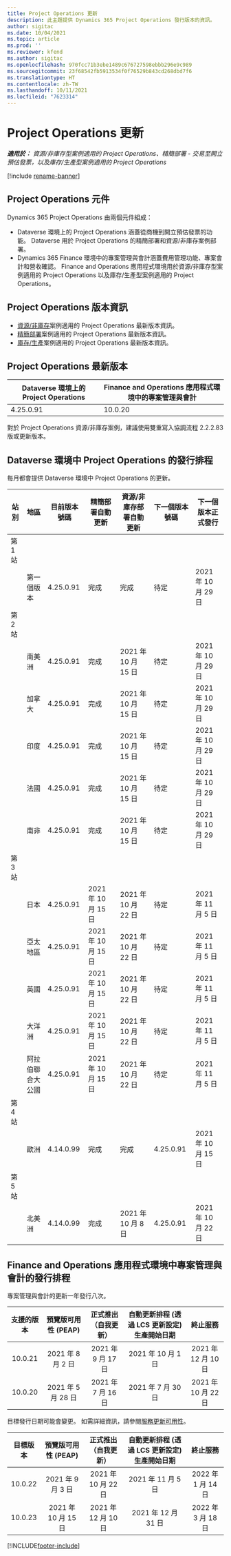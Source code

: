 ```yaml
---
title: Project Operations 更新
description: 此主題提供 Dynamics 365 Project Operations 發行版本的資訊。
author: sigitac
ms.date: 10/04/2021
ms.topic: article
ms.prod: ''
ms.reviewer: kfend
ms.author: sigitac
ms.openlocfilehash: 970fcc71b3ebe1489c676727598ebbb296e9c989
ms.sourcegitcommit: 23f68542fb5913534f0f76529b843cd268dbd7f6
ms.translationtype: HT
ms.contentlocale: zh-TW
ms.lasthandoff: 10/11/2021
ms.locfileid: "7623314"
---
```

# <a name="project-operations-updates"></a>Project Operations 更新

_**適用於：** 資源/非庫存型案例適用的 Project Operations、精簡部署 - 交易至開立預估發票，以及庫存/生產型案例適用的 Project Operations_

[!include [rename-banner](~/includes/cc-data-platform-banner.md)]

## <a name="project-operations-components"></a>Project Operations 元件

Dynamics 365 Project Operations 由兩個元件組成：

- Dataverse 環境上的 Project Operations 涵蓋從商機到開立預估發票的功能。 Dataverse 用於 Project Operations 的精簡部署和資源/非庫存案例部署。
- Dynamics 365 Finance 環境中的專案管理與會計涵蓋費用管理功能、專案會計和營收確認。 Finance and Operations 應用程式環境用於資源/非庫存型案例適用的 Project Operations 以及庫存/生產型案例適用的 Project Operations。

## <a name="project-operations-release-notes"></a>Project Operations 版本資訊
- [資源/非庫存](whats-new-oct-2021-resource-based.md)案例適用的 Project Operations 最新版本資訊。
- [精簡部署](../pro/whats-new/whats-new-oct-2021-lite.md)案例適用的 Project Operations 最新版本資訊。
- [庫存/生產](../prod-pma/whats-new/whats-new-jul-2021-stocked.md)案例適用的 Project Operations 最新版本資訊。

## <a name="project-operations-latest-version"></a>Project Operations 最新版本

| Dataverse 環境上的 Project Operations | Finance and Operations 應用程式環境中的專案管理與會計 | 
| --- | --- |
| 4.25.0.91 | 10.0.20 |

對於 Project Operations 資源/非庫存案例，建議使用雙重寫入協調流程 2.2.2.83 版或更新版本。

## <a name="release-schedule-for-project-operations-on-dataverse-environment"></a>Dataverse 環境中 Project Operations 的發行排程

每月都會提供 Dataverse 環境中 Project Operations 的更新。 

| 站別 | 地區 | 目前版本號碼 | 精簡部署自動更新 | 資源/非庫存部署自動更新 | 下一個版本號碼 | 下一個版本正式發行 |
|-----------|-----------------------|-----------------|--------------------|---------------------|---------------------|---------------------|
| 第 1 站 |   &nbsp;              |    &nbsp;       | &nbsp;             |      &nbsp;         |      &nbsp;         |      &nbsp;         |
|   &nbsp;  | 第一個版本         |  4.25.0.91      | 完成           | 完成            | 待定                 | 2021 年 10 月 29 日    |
| 第 2 站 |   &nbsp;              |    &nbsp;       | &nbsp;             |      &nbsp;         |      &nbsp;         |      &nbsp;         |
|   &nbsp;  | 南美洲         |  4.25.0.91      | 完成           | 2021 年 10 月 15 日    | 待定                 | 2021 年 10 月 29 日    |
|   &nbsp;  | 加拿大                |  4.25.0.91      | 完成           | 2021 年 10 月 15 日    | 待定                 | 2021 年 10 月 29 日    |
|   &nbsp;  | 印度                 |  4.25.0.91      | 完成           | 2021 年 10 月 15 日    | 待定                 | 2021 年 10 月 29 日    |
|   &nbsp;  | 法國                |  4.25.0.91      | 完成           | 2021 年 10 月 15 日    | 待定                 | 2021 年 10 月 29 日    |
|   &nbsp;  | 南非          |  4.25.0.91      | 完成           | 2021 年 10 月 15 日    | 待定                 | 2021 年 10 月 29 日    |
| 第 3 站 |      &nbsp;           |     &nbsp;      |     &nbsp;         |      &nbsp;         |      &nbsp;         |      &nbsp;         |
|   &nbsp;  | 日本                 |  4.25.0.91      | 2021 年 10 月 15 日   | 2021 年 10 月 22 日    | 待定                 | 2021 年 11 月 5 日   |
|   &nbsp;  | 亞太地區          |  4.25.0.91      | 2021 年 10 月 15 日   | 2021 年 10 月 22 日    | 待定                 | 2021 年 11 月 5 日   |
|   &nbsp;  | 英國         |  4.25.0.91      | 2021 年 10 月 15 日   | 2021 年 10 月 22 日    | 待定                 | 2021 年 11 月 5 日   |
|   &nbsp;  | 大洋洲               |  4.25.0.91      | 2021 年 10 月 15 日   | 2021 年 10 月 22 日    | 待定                 | 2021 年 11 月 5 日   |
|   &nbsp;  | 阿拉伯聯合大公國  |  4.25.0.91      | 2021 年 10 月 15 日   | 2021 年 10 月 22 日    | 待定                 | 2021 年 11 月 5 日   |
| 第 4 站 |     &nbsp;            |     &nbsp;      |     &nbsp;         |      &nbsp;         |      &nbsp;         |      &nbsp;         |
|   &nbsp;  | 歐洲                |  4.14.0.99      | 完成           | 完成            | 4.25.0.91           | 2021 年 10 月 15 日    |
| 第 5 站 |     &nbsp;            |     &nbsp;      |     &nbsp;         |      &nbsp;         |      &nbsp;         |      &nbsp;         |
|   &nbsp;  | 北美洲         |  4.14.0.99      | 完成           | 2021 年 10 月 8 日    | 4.25.0.91           | 2021 年 10 月 22 日    |


## <a name="release-schedule-for-project-management-and-accounting-in-the-finance-and-operations-apps-environment"></a>Finance and Operations 應用程式環境中專案管理與會計的發行排程

專案管理與會計的更新一年發行八次。

|支援的版本| 預覽版可用性 (PEAP) | 正式推出（自我更新） | 自動更新排程 (透過 LCS 更新設定) 生產開始日期 |   終止服務   |
|:---------------:|:---------------------------:|:---------------------------------:|:--------------------------------------------------------------------:|:------------------:|
|    10.0.21      |         2021 年 8 月 2 日     |           2021 年 9 月 17 日      |                             2021 年 10 月 1 日                          |  2021 年 12 月 10 日 |
|    10.0.20      |         2021 年 5 月 28 日        |           2021 年 7 月 16 日           |                             2021 年 7 月 30 日                            |  2021 年 10 月 22 日  |

目標發行日期可能會變更。 如需詳細資訊，請參閱[服務更新可用性](/dynamics365/fin-ops-core/fin-ops/get-started/public-preview-releases?toc=%2fdynamics365%2ffinance%2ftoc.json)。

|目標版本 | 預覽版可用性 (PEAP) | 正式推出（自我更新） | 自動更新排程 (透過 LCS 更新設定) 生產開始日期 |   終止服務   |
|:---------------:|:---------------------------:|:---------------------------------:|:--------------------------------------------------------------------:|:------------------:|
|     10.0.22     |      2021 年 9 月 3 日      |          2021 年 10 月 22 日         |                           2021 年 11 月 5 日                           |  2022 年 1 月 14 日  |
|     10.0.23     |      2021 年 10 月 15 日       |        2021 年 12 月 10 日          |                          2021 年 12 月 31 日                           | 2022 年 3 月 18 日     |

[!INCLUDE[footer-include](../includes/footer-banner.md)]
